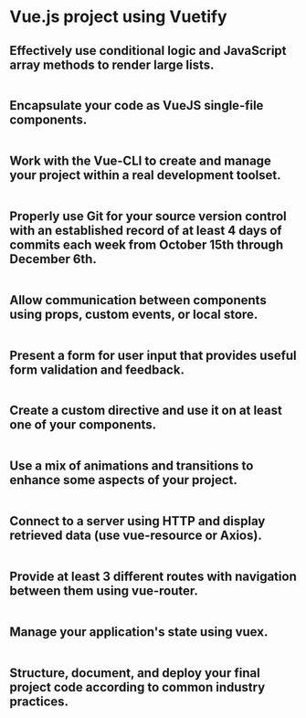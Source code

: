 # Vue.js project using Vuetify


## Effectively use conditional logic and JavaScript array methods to render large lists.
```JavaSript

```

## Encapsulate your code as VueJS single-file components.
```JavaSript

```

## Work with the Vue-CLI to create and manage your project within a real development toolset.
```JavaSript

```

## Properly use Git for your source version control with an established record of at least 4 days of commits each week from October 15th through December 6th.
```JavaSript

```

## Allow communication between components using props, custom events, or local store.
```JavaSript

```

## Present a form for user input that provides useful form validation and feedback.
```JavaSript

```

## Create a custom directive and use it on at least one of your components.
```JavaSript

```

## Use a mix of animations and transitions to enhance some aspects of your project.
```JavaSript

```

## Connect to a server using HTTP and display retrieved data (use vue-resource or Axios).
```JavaSript

```

## Provide at least 3 different routes with navigation between them using vue-router.
```JavaSript

```

## Manage your application's state using vuex.
```JavaSript

```

## Structure, document, and deploy your final project code according to common industry practices.
```JavaSript

```
